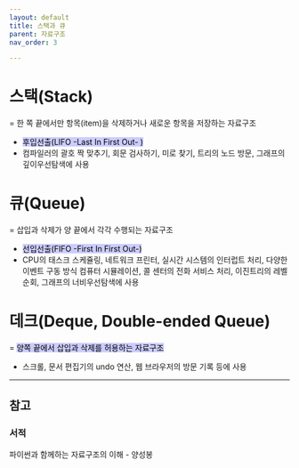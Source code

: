 ```yaml
---
layout: default
title: 스택과 큐
parent: 자료구조
nav_order: 3

---
```


# 스택(Stack)

= 한 쪽 끝에서만 항목(item)을 삭제하거나 새로운 항목을 저장하는 자료구조

- <mark style='background-color: #ccccff'>후입선출(LIFO -Last In First Out- )</mark>
- 컴파일러의 괄호 짝 맞추기, 회문 검사하기, 미로 찾기, 트리의 노드 방문, 그래프의 깊이우선탐색에 사용

# 큐(Queue)

= 삽입과 삭제가 양 끝에서 각각 수행되는 자료구조

- <mark style='background-color: #ccccff'>선입선출(FIFO -First In First Out-)</mark>
- CPU의 태스크 스케쥴링, 네트워크 프린터, 실시간 시스템의 인터럽트 처리, 다양한 이벤트 구동 방식 컴퓨터 시뮬레이션, 콜 센터의 전화 서비스 처리, 이진트리의 레벨순회, 그래프의 너비우선탐색에 사용

# 데크(Deque, Double-ended Queue)

= <mark style='background-color: #ccccff'>양쪽 끝에서 삽입과 삭제를 허용하는 자료구조</mark>

- 스크롤, 문서 편집기의 undo 연산, 웹 브라우저의 방문 기록 등에 사용





---

## 참고

### 서적

파이썬과 함께하는 자료구조의 이해 - 양성봉
